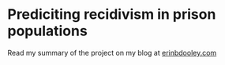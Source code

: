 # Prediciting recidivism in prison populations

Read my summary of the project on my blog at <a href="http://www.erinbdooley.com">erinbdooley.com</a>
